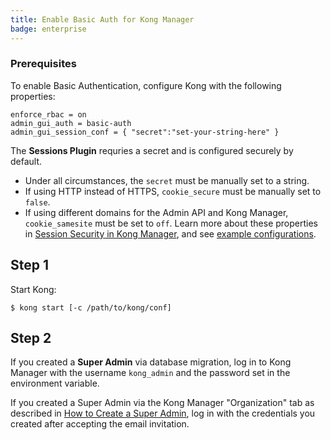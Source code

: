 ```yaml
---
title: Enable Basic Auth for Kong Manager
badge: enterprise
---
```


### Prerequisites

To enable Basic Authentication, configure Kong with the following properties:

```
enforce_rbac = on
admin_gui_auth = basic-auth
admin_gui_session_conf = { "secret":"set-your-string-here" }
```

The **Sessions Plugin** requries a secret and is configured securely by default.

* Under all circumstances, the `secret` must be manually set to a string.
* If using HTTP instead of HTTPS, `cookie_secure` must be manually set to `false`.
* If using different domains for the Admin API and Kong Manager, `cookie_samesite` must be set to `off`.
Learn more about these properties in [Session Security in Kong Manager](/gateway/{{page.kong_version}}/configure/auth/kong-manager/sessions/#session-security), and see [example configurations](/gateway/{{page.kong_version}}/configure/auth/kong-manager/sessions/#example-configurations).

## Step 1

Start Kong:

```
$ kong start [-c /path/to/kong/conf]
```

## Step 2

If you created a **Super Admin** via database migration, log in to Kong
Manager with the username `kong_admin` and the password
set in the environment variable.

If you created a Super Admin via the Kong Manager "Organization" tab
as described in
[How to Create a Super Admin](/gateway/{{page.kong_version}}/configure/auth/kong-manager/super-admin),
log in with the credentials you created after accepting the email
invitation.
